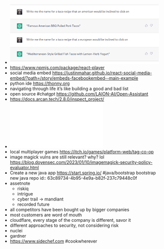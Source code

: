 - ![screenshot-chat.openai.com-2023.01.18-00_07_49.png](../assets/screenshot-chat.openai.com-2023.01.18-00_07_49_1674029317376_0.png)
- https://www.npmjs.com/package/react-player
- social media embed https://justinmahar.github.io/react-social-media-embed/?path=/story/embeds-facebookembed--main-example
- python ide https://thonny.org
- navigating through life it’s like building a good and bad list
- open source #chatgpt https://github.com/LAION-AI/Open-Assistant
- https://docs.arcan.tech/2.8.0/inspect_project/
- ![arcan_2.8.0_manual_ENG.pdf](../assets/arcan_2.8.0_manual_ENG_1674072914029_0.pdf)
- local multiplayer games https://itch.io/games/platform-web/tag-co-op
- image magick vulns are still relevant? why? lol https://blog.doyensec.com/2023/01/10/imagemagick-security-policy-evaluator.html
- Create a new java app https://start.spring.io/ #java/bootstrap bootstrap new java repo
  id:: 63c89734-4b95-4e9a-b82f-237c79448c0f
- assetnote
	- riskiq
	- intrigue
	- cyber trail -> mandiant
	- recorded future
- all competitors have been bought up by bigger companies
- most customers are word of mouth
- cloudflare, every stage of the company is different, savor it
- different approaches to security, not considering risk
- nuclei
- gardner
- https://www.sidechef.com #cookwherever